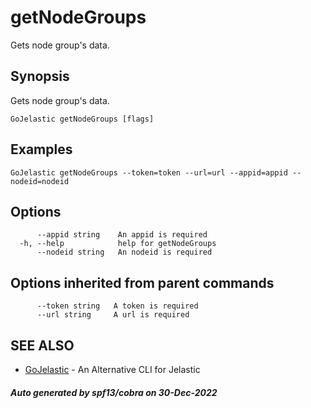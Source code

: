 #  getNodeGroups

Gets node group's data.

## Synopsis

Gets node group's data.

```
GoJelastic getNodeGroups [flags]
```

## Examples

```
GoJelastic getNodeGroups --token=token --url=url --appid=appid --nodeid=nodeid
```

## Options

```
      --appid string    An appid is required
  -h, --help            help for getNodeGroups
      --nodeid string   An nodeid is required
```

## Options inherited from parent commands

```
      --token string   A token is required
      --url string     A url is required
```

## SEE ALSO

* [GoJelastic](GoJelastic.md)	 - An Alternative CLI for Jelastic

##### Auto generated by spf13/cobra on 30-Dec-2022

